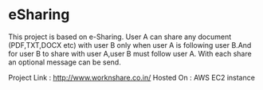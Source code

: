 # eSharing
This project is based on e-Sharing. User A can share any document (PDF,TXT,DOCX etc) with user B 
only when user A is following user B.And for user B to share with user A,user B must follow user A.
With each share an optional message can be send.


Project Link : http://www.worknshare.co.in/
Hosted On :  AWS EC2 instance

